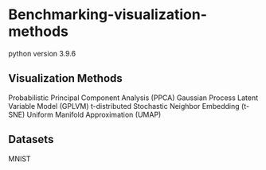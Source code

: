 # Benchmarking-visualization-methods


python version 3.9.6


## Visualization Methods
Probabilistic Principal Component Analysis (PPCA)
Gaussian Process Latent Variable Model (GPLVM)
t-distributed Stochastic Neighbor Embedding (t-SNE)
Uniform Manifold Approximation (UMAP)

## Datasets
MNIST

